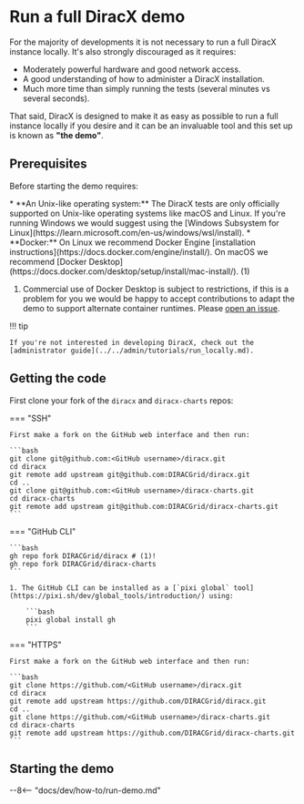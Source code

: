 # Run a full DiracX demo

For the majority of developments it is not necessary to run a full DiracX instance locally.
It's also strongly discouraged as it requires:

- Moderately powerful hardware and good network access.
- A good understanding of how to administer a DiracX installation.
- Much more time than simply running the tests (several minutes vs several seconds).

That said, DiracX is designed to make it as easy as possible to run a full instance locally if you desire and it can be an invaluable tool and this set up is known as **"the demo"**.

## Prerequisites

Before starting the demo requires:

<div class="annotate" markdown>
* **An Unix-like operating system:** The DiracX tests are only officially supported on Unix-like operating systems like macOS and Linux. If you're running Windows we would suggest using the [Windows Subsystem for Linux](https://learn.microsoft.com/en-us/windows/wsl/install).
* **Docker:** On Linux we recommend Docker Engine [installation instructions](https://docs.docker.com/engine/install/). On macOS we recommend [Docker Desktop](https://docs.docker.com/desktop/setup/install/mac-install/). (1)
</div>

1. Commercial use of Docker Desktop is subject to restrictions, if this is a problem for you we would be happy to accept contributions to adapt the demo to support alternate container runtimes. Please [open an issue](https://github.com/DIRACGrid/diracx-charts/issues/new).

!!! tip

    If you're not interested in developing DiracX, check out the [administrator guide](../../admin/tutorials/run_locally.md).

## Getting the code

First clone your fork of the `diracx` and `diracx-charts` repos:

=== "SSH"

    First make a fork on the GitHub web interface and then run:

    ```bash
    git clone git@github.com:<GitHub username>/diracx.git
    cd diracx
    git remote add upstream git@github.com:DIRACGrid/diracx.git
    cd ..
    git clone git@github.com:<GitHub username>/diracx-charts.git
    cd diracx-charts
    git remote add upstream git@github.com:DIRACGrid/diracx-charts.git
    ```

=== "GitHub CLI"

    ```bash
    gh repo fork DIRACGrid/diracx # (1)!
    gh repo fork DIRACGrid/diracx-charts
    ```

    1. The GitHub CLI can be installed as a [`pixi global` tool](https://pixi.sh/dev/global_tools/introduction/) using:

        ```bash
        pixi global install gh
        ```

=== "HTTPS"

    First make a fork on the GitHub web interface and then run:

    ```bash
    git clone https://github.com/<GitHub username>/diracx.git
    cd diracx
    git remote add upstream https://github.com/DIRACGrid/diracx.git
    cd ..
    git clone https://github.com/<GitHub username>/diracx-charts.git
    cd diracx-charts
    git remote add upstream https://github.com/DIRACGrid/diracx-charts.git
    ```

## Starting the demo

--8<-- "docs/dev/how-to/run-demo.md"
